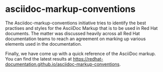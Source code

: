 # asciidoc-markup-conventions

The Asciidoc-markup-conventions initiative tries to identify the best practises and styles for the AsciiDoc Markup that is to be used in Red Hat documents. The matter was discussed heavily across all Red Hat documentation teams to reach an agreement on marking up various elements used in the documentation.

Finally, we have come up with a quick reference of the AsciiDoc markup. You can find the latest results at https://redhat-documentation.github.io/asciidoc-markup-conventions.

